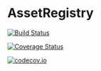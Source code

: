 # AssetRegistry

[![Build Status](https://travis-ci.org/JuliaGizmos/AssetRegistry.jl.svg?branch=master)](https://travis-ci.org/JuliaGizmos/AssetRegistry.jl)

[![Coverage Status](https://coveralls.io/repos/JuliaGizmos/AssetRegistry.jl/badge.svg?branch=master&service=github)](https://coveralls.io/github/JuliaGizmos/AssetRegistry.jl?branch=master)

[![codecov.io](http://codecov.io/github/JuliaGizmos/AssetRegistry.jl/coverage.svg?branch=master)](http://codecov.io/github/JuliaGizmos/AssetRegistry.jl?branch=master)
